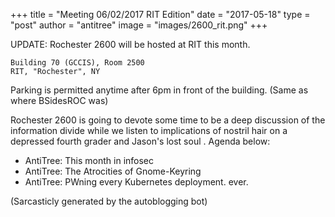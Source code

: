 +++
title =  "Meeting 06/02/2017 RIT Edition"
date = "2017-05-18"
type = "post"
author = "antitree"
image = "images/2600_rit.png"
+++

UPDATE: Rochester 2600 will be hosted at RIT this month. 

    Building 70 (GCCIS), Room 2500
    RIT, "Rochester", NY

Parking is permitted anytime after 6pm in front of the building. (Same as where BSidesROC was)

Rochester 2600 is going to devote some time to be a deep
discussion of the information divide while we listen to implications of
nostril hair on a depressed fourth grader and Jason's lost soul . Agenda
below:

* AntiTree: This month in infosec
* AntiTree: The Atrocities of Gnome-Keyring
* AntiTree: PWning every Kubernetes deployment. ever.

(Sarcasticly generated by the autoblogging bot)

